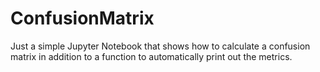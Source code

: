 # ConfusionMatrix
Just a simple Jupyter Notebook that shows how to calculate a confusion matrix in addition to a function to automatically print out the metrics.
